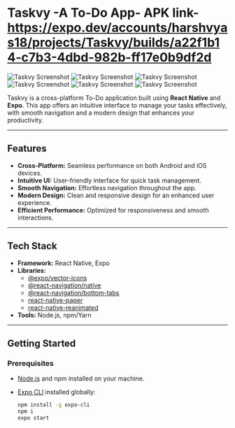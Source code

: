 # Taskvy -A To-Do App- APK link-https://expo.dev/accounts/harshvyas18/projects/Taskvy/builds/a22f1b14-c7b3-4dbd-982b-ff17e0b9df2d

![Taskvy Screenshot](https://github.com/harshvyas0803/TASKVY/blob/main/assets/IMG-20250305-WA0001.jpg?raw=true)
![Taskvy Screenshot](https://github.com/harshvyas0803/TASKVY/blob/main/assets/IMG-20250305-WA0002.jpg?raw=true)
![Taskvy Screenshot](https://github.com/harshvyas0803/TASKVY/blob/main/assets/IMG-20250305-WA0003.jpg?raw=true)
![Taskvy Screenshot](https://github.com/harshvyas0803/TASKVY/blob/main/assets/IMG-20250305-WA0004.jpg?raw=true)
![Taskvy Screenshot](https://github.com/harshvyas0803/TASKVY/blob/main/assets/IMG-20250305-WA0005.jpg?raw=true)
![Taskvy Screenshot](https://github.com/harshvyas0803/TASKVY/blob/main/assets/IMG-20250305-WA0006.jpg?raw=true)


Taskvy is a cross-platform To-Do application built using **React Native** and **Expo**. This app offers an intuitive interface to manage your tasks effectively, with smooth navigation and a modern design that enhances your productivity.

---

## Features

- **Cross-Platform:** Seamless performance on both Android and iOS devices.
- **Intuitive UI:** User-friendly interface for quick task management.
- **Smooth Navigation:** Effortless navigation throughout the app.
- **Modern Design:** Clean and responsive design for an enhanced user experience.
- **Efficient Performance:** Optimized for responsiveness and smooth interactions.

---

## Tech Stack

- **Framework:** React Native, Expo
- **Libraries:**
  - [@expo/vector-icons](https://docs.expo.dev/guides/icons/)
  - [@react-navigation/native](https://reactnavigation.org/)
  - [@react-navigation/bottom-tabs](https://reactnavigation.org/docs/bottom-tab-navigator/)
  - [react-native-paper](https://callstack.github.io/react-native-paper/)
  - [react-native-reanimated](https://docs.swmansion.com/react-native-reanimated/)
- **Tools:** Node.js, npm/Yarn

---

## Getting Started

### Prerequisites

- [Node.js](https://nodejs.org/en/) and npm installed on your machine.
- [Expo CLI](https://docs.expo.dev/get-started/installation/) installed globally:

  ```bash
  npm install -g expo-cli
  npm i
  expo start
